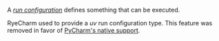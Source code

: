 A <i>[run configuration][1]</i> defines something that can be executed.

RyeCharm used to provide a <i>uv</i> run configuration type.
This feature was removed in favor of [PyCharm's native support][2].


  [1]: https://www.jetbrains.com/help/pycharm/run-debug-configuration.html
  [2]: https://www.jetbrains.com/help/pycharm/run-debug-configuration-uv.html
